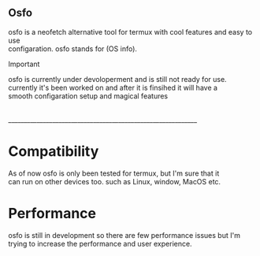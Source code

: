 ## Osfo
osfo is a neofetch alternative tool for termux with cool features and easy to use <br>
configaration.
osfo stands for (OS info).
<br>
> [!important]
> osfo is currently under devoloperment and is still not ready for use.
> <br>
> currently it's been worked on and after it is finsihed it will have a <br>
> smooth configaration setup and magical features
<br>
____________________________________________________________
<br>

# Compatibility
As of now osfo is only been tested for termux, but I'm sure that it <br>
can run on other devices too. such as Linux, window, MacOS etc.

# Performance
osfo is still in development so there are few performance issues but I'm <br>
trying to increase the performance and user experience.
